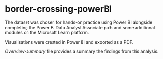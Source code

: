 # border-crossing-powerBI

The dataset was chosen for hands-on practice using Power BI alongside completing the Power BI Data Analyst Associate path and some additional modules on the Microsoft Learn platform.

Visualisations were created in Power BI and exported as a PDF.

*Overview-summary* file provides a summary the findings from this analysis.
